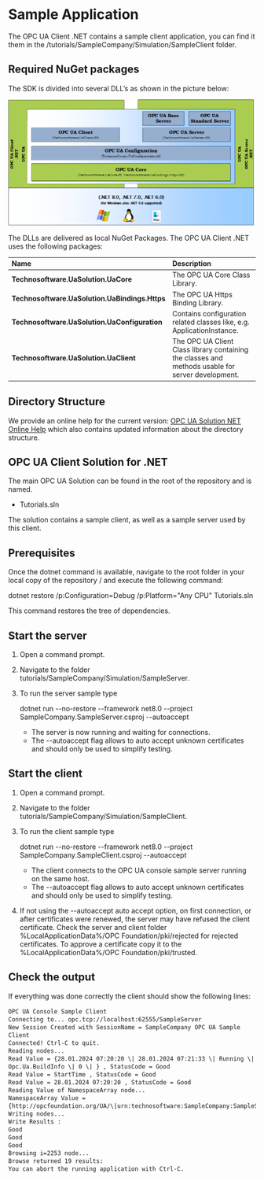 # Sample Application

The OPC UA Client .NET contains a sample client application, you can find it them in the /tutorials/SampleCompany/Simulation/SampleClient folder.

## Required NuGet packages

The SDK is divided into several DLL’s as shown in the picture below:

![](../images/OPCUANETArchitecture.png)

The DLLs are delivered as local NuGet Packages. The OPC UA Client .NET uses the following packages:

| **Name**                                       | **Description**                                                                                    |
|:-----------------------------------------------|:---------------------------------------------------------------------------------------------------|
| **Technosoftware.UaSolution.UaCore**           | The OPC UA Core Class Library.                                                                     |
| **Technosoftware.UaSolution.UaBindings.Https** | The OPC UA Https Binding Library.                                                                  |
| **Technosoftware.UaSolution.UaConfiguration**  | Contains configuration related classes like, e.g. ApplicationInstance.                             |
| **Technosoftware.UaSolution.UaClient**         | The OPC UA Client Class library containing the classes and methods usable for server development.  |

## Directory Structure

We provide an online help for the current version: [OPC UA Solution NET Online Help](https://technosoftware.com/help/OPCUaSolutionNet/33/) which also contains updated information about the directory structure.

## OPC UA Client Solution for .NET

The main OPC UA Solution can be found in the root of the repository and is named.

-   Tutorials.sln

The solution contains a sample client, as well as a sample server used by this client.

## Prerequisites

Once the dotnet command is available, navigate to the root folder in your local copy of the repository / and execute the following command:

dotnet restore /p:Configuration=Debug /p:Platform="Any CPU" Tutorials.sln

This command restores the tree of dependencies.

## Start the server

1.  Open a command prompt.
2.  Navigate to the folder tutorials/SampleCompany/Simulation/SampleServer.
3.  To run the server sample type  
       
    dotnet run --no-restore --framework net8.0 --project SampleCompany.SampleServer.csproj --autoaccept
    -   The server is now running and waiting for connections.
    -   The --autoaccept flag allows to auto accept unknown certificates and should only be used to simplify testing.

## Start the client

1.  Open a command prompt.
2.  Navigate to the folder tutorials/SampleCompany/Simulation/SampleClient.
3.  To run the client sample type   
      
    dotnet run --no-restore --framework net8.0 --project SampleCompany.SampleClient.csproj --autoaccept
    -   The client connects to the OPC UA console sample server running on the same host.
    -   The --autoaccept flag allows to auto accept unknown certificates and should only be used to simplify testing.
4.  If not using the --autoaccept auto accept option, on first connection, or after certificates were renewed, the server may have refused the client certificate. Check the server and client folder %LocalApplicationData%/OPC Foundation/pki/rejected for rejected certificates. To approve a certificate copy it to the %LocalApplicationData%/OPC Foundation/pki/trusted.

## Check the output

If everything was done correctly the client should show the following lines:

```
OPC UA Console Sample Client
Connecting to... opc.tcp://localhost:62555/SampleServer
New Session Created with SessionName = SampleCompany OPC UA Sample Client
Connected! Ctrl-C to quit.
Reading nodes...
Read Value = {28.01.2024 07:20:20 \| 28.01.2024 07:21:33 \| Running \| Opc.Ua.BuildInfo \| 0 \| } , StatusCode = Good
Read Value = StartTime , StatusCode = Good
Read Value = 28.01.2024 07:20:20 , StatusCode = Good
Reading Value of NamespaceArray node...
NamespaceArray Value = {http://opcfoundation.org/UA/\|urn:technosoftware:SampleCompany:SampleServer\|http://samplecompany.com/SampleServer/NodeManagers/Simulation\|http://opcfoundation.org/UA/Diagnostics}
Writing nodes...
Write Results :
Good
Good
Good
Browsing i=2253 node...
Browse returned 19 results:
You can abort the running application with Ctrl-C.
```